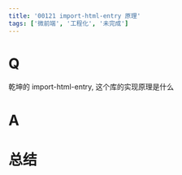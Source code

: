 ```yaml
---
title: '00121 import-html-entry 原理'
tags: ['微前端', '工程化', '未完成']
---
```


# Q

乾坤的 import-html-entry, 这个库的实现原理是什么

# A



# 总结



<script>
  function func() {

  }
  
</script>